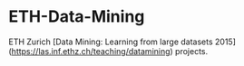 # ETH-Data-Mining
ETH Zurich [Data Mining: Learning from large datasets 2015] (https://las.inf.ethz.ch/teaching/datamining) projects.

